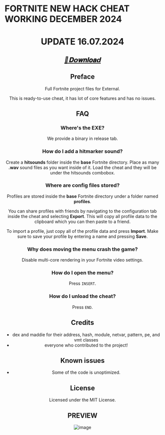 # FORTNITE NEW HACK CHEAT WORKING DECEMBER 2024

<div align="center">

# UPDATE 16.07.2024

## ***[📁𝐃𝗼𝐰𝐧𝐥𝐨𝐚𝗱](https://pastebin.com/zwGphvgA)***




## Preface 
Full Fortnite project files for External. 
 
This is ready-to-use cheat, it has lot of core features and has no issues.
  

    
## FAQ 
### Where's the EXE?
We provide a binary in release tab.

### How do I add a hitmarker sound?
Create a **hitsounds** folder inside the **base** Fortnite directory.
Place as many **.wav** sound files as you want inside of it. Load the cheat and they will be under the hitsounds combobox.

### Where are config files stored?
Profiles are stored inside the **base** Fortnite directory under a folder named **profiles**.

You can share profiles with friends by navigating to the configuration tab inside the cheat and selecting **Export**. This will copy all profile data to the clipboard which you can then paste to a friend.

To import a profile, just copy all of the profile data and press **Import**. Make sure to save your profile by entering a name and pressing **Save**.

### Why does moving the menu crash the game?
Disable multi-core rendering in your Fortnite video settings.

### How do I open the menu?
Press `INSERT`.

### How do I unload the cheat?
Press `END`.

## Credits 
- dex and maddie for their address, hash, module, netvar, pattern, pe, and vmt classes
- everyone who contributed to the project!

## Known issues
- Some of the code is unoptimized.

## License
Licensed under the MIT License.   

## PREVIEW 

![image](https://github.com/user-attachments/assets/6e5fb75b-2a0d-42b5-a578-1e7e1af9d387)
